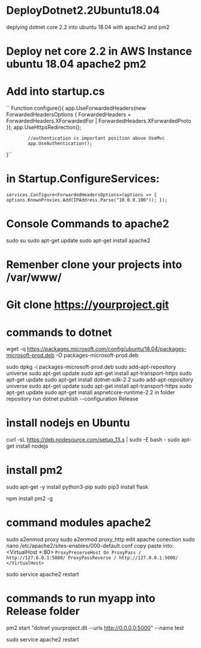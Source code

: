 # DeployDotnet2.2Ubuntu18.04
deplying dotnet core 2.2 into ubuntu 18.04 with apache2 and pm2

# Deploy net core 2.2 in AWS Instance ubuntu 18.04 apache2 pm2

# Add into startup.cs

´´ Function configure(){
  app.UseForwardedHeaders(new ForwardedHeadersOptions
            {
                ForwardedHeaders = ForwardedHeaders.XForwardedFor | ForwardedHeaders.XForwardedProto
            });
            app.UseHttpsRedirection();

            //authentication is important position above UseMvc
            app.UseAuthentication();
}´´
# in Startup.ConfigureServices:
``services.Configure<ForwardedHeadersOptions>(options =>
{
    options.KnownProxies.Add(IPAddress.Parse("10.0.0.100"));
});``

# Console Commands to apache2
sudo su
sudo apt-get update
sudo apt-get install apache2

# Remenber clone your projects into /var/www/
# Git clone https://yourproject.git

# commands to dotnet

wget -q https://packages.microsoft.com/config/ubuntu/18.04/packages-microsoft-prod.deb -O packages-microsoft-prod.deb

sudo dpkg -i packages-microsoft-prod.deb
sudo add-apt-repository universe
sudo apt-get update
sudo apt-get install apt-transport-https
sudo apt-get update
sudo apt-get install dotnet-sdk-2.2
sudo add-apt-repository universe
sudo apt-get update
sudo apt-get install apt-transport-https
sudo apt-get update
sudo apt-get install aspnetcore-runtime-2.2
in folder repository run
dotnet publish --configuration Release

# install nodejs en Ubuntu
curl -sL https://deb.nodesource.com/setup_13.x | sudo -E bash -
sudo apt-get install nodejs

# install pm2
sudo apt-get -y install python3-pip
sudo pip3 install flask

npm install pm2 -g

# command modules apache2
sudo a2enmod proxy
sudo a2enmod proxy_http
edit apache conection
sudo nano /etc/apache2/sites-enables/000-default.conf
copy paste into:
<VirtualHost *:80>
``ProxyPreserveHost On
        ProxyPass / http://127.0.0.1:5000/
        ProxyPassReverse / http://127.0.0.1:5000/
</VirtualHost>``

sudo service apache2 restart


# commands to run myapp into Release folder
pm2 start "dotnet yourproject.dll --urls http://0.0.0.0:5000" --name test

sudo service apache2 restart


